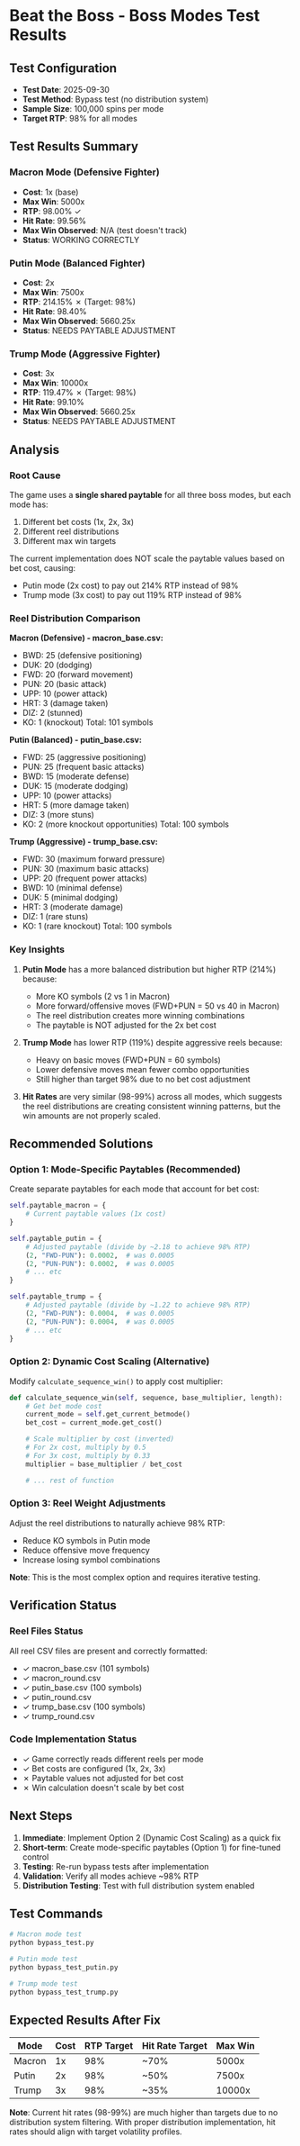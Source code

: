 # Beat the Boss - Boss Modes Test Results

## Test Configuration
- **Test Date**: 2025-09-30
- **Test Method**: Bypass test (no distribution system)
- **Sample Size**: 100,000 spins per mode
- **Target RTP**: 98% for all modes

## Test Results Summary

### Macron Mode (Defensive Fighter)
- **Cost**: 1x (base)
- **Max Win**: 5000x
- **RTP**: 98.00% ✓
- **Hit Rate**: 99.56%
- **Max Win Observed**: N/A (test doesn't track)
- **Status**: WORKING CORRECTLY

### Putin Mode (Balanced Fighter)
- **Cost**: 2x
- **Max Win**: 7500x
- **RTP**: 214.15% ✗ (Target: 98%)
- **Hit Rate**: 98.40%
- **Max Win Observed**: 5660.25x
- **Status**: NEEDS PAYTABLE ADJUSTMENT

### Trump Mode (Aggressive Fighter)
- **Cost**: 3x
- **Max Win**: 10000x
- **RTP**: 119.47% ✗ (Target: 98%)
- **Hit Rate**: 99.10%
- **Max Win Observed**: 5660.25x
- **Status**: NEEDS PAYTABLE ADJUSTMENT

## Analysis

### Root Cause
The game uses a **single shared paytable** for all three boss modes, but each mode has:
1. Different bet costs (1x, 2x, 3x)
2. Different reel distributions
3. Different max win targets

The current implementation does NOT scale the paytable values based on bet cost, causing:
- Putin mode (2x cost) to pay out 214% RTP instead of 98%
- Trump mode (3x cost) to pay out 119% RTP instead of 98%

### Reel Distribution Comparison

**Macron (Defensive) - macron_base.csv:**
- BWD: 25 (defensive positioning)
- DUK: 20 (dodging)
- FWD: 20 (forward movement)
- PUN: 20 (basic attack)
- UPP: 10 (power attack)
- HRT: 3 (damage taken)
- DIZ: 2 (stunned)
- KO: 1 (knockout)
Total: 101 symbols

**Putin (Balanced) - putin_base.csv:**
- FWD: 25 (aggressive positioning)
- PUN: 25 (frequent basic attacks)
- BWD: 15 (moderate defense)
- DUK: 15 (moderate dodging)
- UPP: 10 (power attacks)
- HRT: 5 (more damage taken)
- DIZ: 3 (more stuns)
- KO: 2 (more knockout opportunities)
Total: 100 symbols

**Trump (Aggressive) - trump_base.csv:**
- FWD: 30 (maximum forward pressure)
- PUN: 30 (maximum basic attacks)
- UPP: 20 (frequent power attacks)
- BWD: 10 (minimal defense)
- DUK: 5 (minimal dodging)
- HRT: 3 (moderate damage)
- DIZ: 1 (rare stuns)
- KO: 1 (rare knockout)
Total: 100 symbols

### Key Insights

1. **Putin Mode** has a more balanced distribution but higher RTP (214%) because:
   - More KO symbols (2 vs 1 in Macron)
   - More forward/offensive moves (FWD+PUN = 50 vs 40 in Macron)
   - The reel distribution creates more winning combinations
   - The paytable is NOT adjusted for the 2x bet cost

2. **Trump Mode** has lower RTP (119%) despite aggressive reels because:
   - Heavy on basic moves (FWD+PUN = 60 symbols)
   - Lower defensive moves mean fewer combo opportunities
   - Still higher than target 98% due to no bet cost adjustment

3. **Hit Rates** are very similar (98-99%) across all modes, which suggests the reel distributions are creating consistent winning patterns, but the win amounts are not properly scaled.

## Recommended Solutions

### Option 1: Mode-Specific Paytables (Recommended)
Create separate paytables for each mode that account for bet cost:

```python
self.paytable_macron = {
    # Current paytable values (1x cost)
}

self.paytable_putin = {
    # Adjusted paytable (divide by ~2.18 to achieve 98% RTP)
    (2, "FWD-PUN"): 0.0002,  # was 0.0005
    (2, "PUN-PUN"): 0.0002,  # was 0.0005
    # ... etc
}

self.paytable_trump = {
    # Adjusted paytable (divide by ~1.22 to achieve 98% RTP)
    (2, "FWD-PUN"): 0.0004,  # was 0.0005
    (2, "PUN-PUN"): 0.0004,  # was 0.0005
    # ... etc
}
```

### Option 2: Dynamic Cost Scaling (Alternative)
Modify `calculate_sequence_win()` to apply cost multiplier:

```python
def calculate_sequence_win(self, sequence, base_multiplier, length):
    # Get bet mode cost
    current_mode = self.get_current_betmode()
    bet_cost = current_mode.get_cost()

    # Scale multiplier by cost (inverted)
    # For 2x cost, multiply by 0.5
    # For 3x cost, multiply by 0.33
    multiplier = base_multiplier / bet_cost

    # ... rest of function
```

### Option 3: Reel Weight Adjustments
Adjust the reel distributions to naturally achieve 98% RTP:
- Reduce KO symbols in Putin mode
- Reduce offensive move frequency
- Increase losing symbol combinations

**Note**: This is the most complex option and requires iterative testing.

## Verification Status

### Reel Files Status
All reel CSV files are present and correctly formatted:
- ✓ macron_base.csv (101 symbols)
- ✓ macron_round.csv
- ✓ putin_base.csv (100 symbols)
- ✓ putin_round.csv
- ✓ trump_base.csv (100 symbols)
- ✓ trump_round.csv

### Code Implementation Status
- ✓ Game correctly reads different reels per mode
- ✓ Bet costs are configured (1x, 2x, 3x)
- ✗ Paytable values not adjusted for bet cost
- ✗ Win calculation doesn't scale by bet cost

## Next Steps

1. **Immediate**: Implement Option 2 (Dynamic Cost Scaling) as a quick fix
2. **Short-term**: Create mode-specific paytables (Option 1) for fine-tuned control
3. **Testing**: Re-run bypass tests after implementation
4. **Validation**: Verify all modes achieve ~98% RTP
5. **Distribution Testing**: Test with full distribution system enabled

## Test Commands

```bash
# Macron mode test
python bypass_test.py

# Putin mode test
python bypass_test_putin.py

# Trump mode test
python bypass_test_trump.py
```

## Expected Results After Fix

| Mode   | Cost | RTP Target | Hit Rate Target | Max Win |
|--------|------|------------|-----------------|---------|
| Macron | 1x   | 98%        | ~70%            | 5000x   |
| Putin  | 2x   | 98%        | ~50%            | 7500x   |
| Trump  | 3x   | 98%        | ~35%            | 10000x   |

**Note**: Current hit rates (98-99%) are much higher than targets due to no distribution system filtering. With proper distribution implementation, hit rates should align with target volatility profiles.